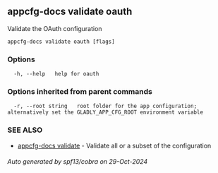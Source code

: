 ## appcfg-docs validate oauth

Validate the OAuth configuration

```
appcfg-docs validate oauth [flags]
```

### Options

```
  -h, --help   help for oauth
```

### Options inherited from parent commands

```
  -r, --root string   root folder for the app configuration; alternatively set the GLADLY_APP_CFG_ROOT environment variable
```

### SEE ALSO

* [appcfg-docs validate](appcfg-docs_validate.md)	 - Validate all or a subset of the configuration

###### Auto generated by spf13/cobra on 29-Oct-2024
